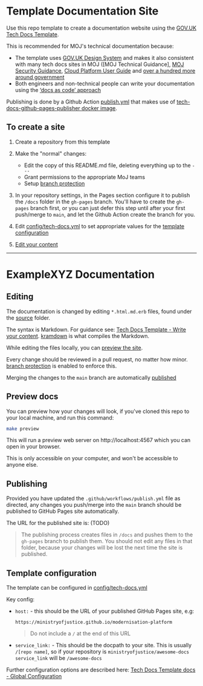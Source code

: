# Template Documentation Site

Use this repo template to create a documentation website using the [GOV.UK Tech Docs Template](https://github.com/alphagov/tech-docs-template).

This is recommended for MOJ's technical documentation because:

* The template uses [GOV.UK Design System](https://design-system.service.gov.uk/) and makes it also consistent with many tech docs sites in MOJ ([MOJ Technical Guidance], [MOJ Security Guidance](security-guidance.service.justice.gov.uk/), [Cloud Platform User Guide](https://user-guide.cloud-platform.service.justice.gov.uk/) and [over a hundred more around government](https://github.com/alphagov/tech-docs-gem/network/dependents)
* Both engineers and non-technical people can write your documentation using the [‘docs as code’ approach](https://technology.blog.gov.uk/2017/08/25/why-we-use-a-docs-as-code-approach-for-technical-documentation/) 

Publishing is done by a Github Action [publish.yml](.github/workflows/publish.yml) that makes use of [tech-docs-github-pages-publisher docker image](https://github.com/ministryofjustice/tech-docs-github-pages-publisher).

## To create a site

1. Create a repository from this template

2. Make the "normal" changes:

    * Edit the copy of this README.md file, deleting everything up to the `---`
    * Grant permissions to the appropriate MoJ teams
    * Setup [branch protection](https://help.github.com/articles/about-protected-branches/)

3. In your repository settings, in the Pages section configure it to publish the `/docs` folder in the
   `gh-pages` branch. You'll have to create the `gh-pages`
   branch first, or you can just defer this step until after your first push/merge
   to `main`, and let the Github Action create the branch for you.

4. Edit [config/tech-docs.yml](config/tech-docs.yml) to set appropriate values for the [template configuration](#template-configuration)

5. [Edit your content](#editing)

---

# ExampleXYZ Documentation

## Editing

The documentation is changed by editing `*.html.md.erb` files, found under the [source](source) folder.

The syntax is Markdown. For guidance see: [Tech Docs Template - Write your content](https://tdt-documentation.london.cloudapps.digital/write_docs/content/). [kramdown](https://kramdown.gettalong.org/syntax.html) is what compiles the Markdown. 

While editing the files locally, you can [preview the site](#preview-docs).

Every change should be reviewed in a pull request, no matter how
minor. [branch protection](https://help.github.com/articles/about-protected-branches/) is enabled to enforce this.

Merging the changes to the `main` branch are automatically [published](#publishing)

## Preview docs

You can preview how your changes will look, if you've cloned this repo to your local machine, and run this command:

```bash
make preview
```

This will run a preview web server on http://localhost:4567 which you can open in your browser.

This is only accessible on your computer, and won't be accessible
to anyone else.

## Publishing

Provided you have updated the `.github/workflows/publish.yml` file as directed,
any changes you push/merge into the `main` branch should be published
to GitHub Pages site automatically.

The URL for the published site is: (TODO)

> The publishing process creates files in `/docs` and pushes them to the
> `gh-pages` branch to publish them. You should not edit any files in that
> folder, because your changes will be lost the next time the site is
> published.

## Template configuration

The template can be configured in [config/tech-docs.yml](config/tech-docs.yml)

Key config:

* `host:` - this should be the URL of your published GitHub Pages site, e.g:

   ```
   https://ministryofjustice.github.io/modernisation-platform
   ```

   > Do not include a `/` at the end of this URL

* `service_link:` - This should be the docpath to your site. This is usually
  `/[repo name]`, so if your repository is `ministryofjustice/awesome-docs`
  `service_link` will be `/awesome-docs`

Further configuration options are described here: [Tech Docs Template docs - Global Configuration](https://tdt-documentation.london.cloudapps.digital/configure_project/global_configuration/)

